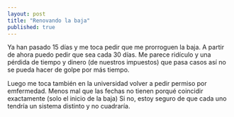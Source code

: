 ```yaml
---
layout: post
title: "Renovando la baja"
published: true
---
```


Ya han pasado 15 días y me toca pedir que me prorroguen la baja. A partir de ahora puedo pedir que sea cada 30 días. Me parece ridículo y una pérdida de tiempo y dinero (de nuestros impuestos) que pasa casos así no se pueda hacer de golpe por más tiempo. 

Luego me toca también en la universidad volver a pedir permiso por emfermedad. Menos mal que las fechas no tienen porqué coincidir exactamente (solo el inicio de la baja) Si no, estoy seguro de que cada uno tendría un sistema distinto y no cuadraría. 